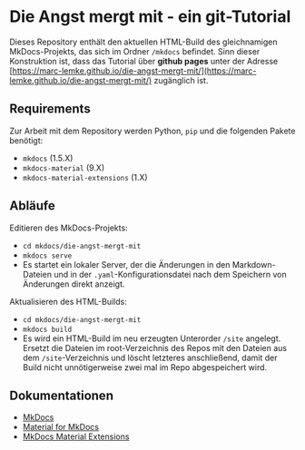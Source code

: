 # Die Angst mergt mit - ein git-Tutorial

Dieses Repository enthält den aktuellen HTML-Build des gleichnamigen MkDocs-Projekts, das sich im Ordner `/mkdocs` befindet. Sinn dieser Konstruktion ist, dass das Tutorial über **github pages** unter der Adresse [https://marc-lemke.github.io/die-angst-mergt-mit/](https://marc-lemke.github.io/die-angst-mergt-mit/) zugänglich ist.

## Requirements 

Zur Arbeit mit dem Repository werden Python, `pip` und die folgenden Pakete benötigt:
- `mkdocs` (1.5.X)
- `mkdocs-material` (9.X)
- `mkdocs-material-extensions` (1.X)

## Abläufe

Editieren des MkDocs-Projekts:
- `cd mkdocs/die-angst-mergt-mit`
- `mkdocs serve`
- Es startet ein lokaler Server, der die Änderungen in den Markdown-Dateien und in der `.yaml`-Konfigurationsdatei nach dem Speichern von Änderungen direkt anzeigt.

Aktualisieren des HTML-Builds:
- `cd mkdocs/die-angst-mergt-mit`
- `mkdocs build`
- Es wird ein HTML-Build im neu erzeugten Unterorder `/site` angelegt. Ersetzt die Dateien im root-Verzeichnis des Repos mit den Dateien aus dem `/site`-Verzeichnis und löscht letzteres anschließend, damit der Build nicht unnötigerweise zwei mal im Repo abgespeichert wird.

## Dokumentationen

- [MkDocs](https://www.mkdocs.org/)
- [Material for MkDocs](https://squidfunk.github.io/mkdocs-material/)
- [MkDocs Material Extensions](https://pypi.org/project/mkdocs-material-extensions/)

